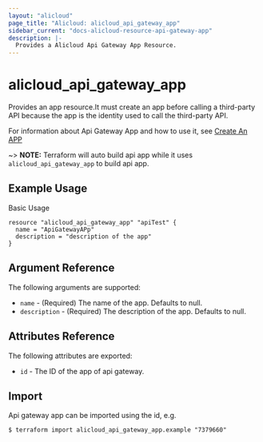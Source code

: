 ```yaml
---
layout: "alicloud"
page_title: "Alicloud: alicloud_api_gateway_app"
sidebar_current: "docs-alicloud-resource-api-gateway-app"
description: |-
  Provides a Alicloud Api Gateway App Resource.
---
```


# alicloud_api_gateway_app

Provides an app resource.It must create an app before calling a third-party API because the app is the identity used to call the third-party API.

For information about Api Gateway App and how to use it, see [Create An APP](https://www.alibabacloud.com/help/doc-detail/43663.html)

~> **NOTE:** Terraform will auto build api app while it uses `alicloud_api_gateway_app` to build api app.

## Example Usage

Basic Usage

```
resource "alicloud_api_gateway_app" "apiTest" {
  name = "ApiGatewayAPp"
  description = "description of the app"
}
```
## Argument Reference

The following arguments are supported:

* `name` - (Required) The name of the app. Defaults to null.
* `description` - (Required) The description of the app. Defaults to null.

## Attributes Reference

The following attributes are exported:

* `id` - The ID of the app of api gateway.

## Import

Api gateway app can be imported using the id, e.g.

```
$ terraform import alicloud_api_gateway_app.example "7379660"
```